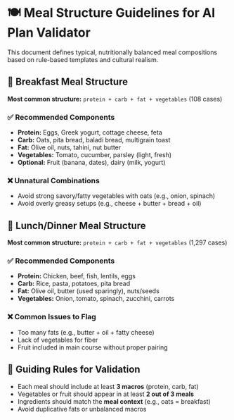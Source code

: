# 🍽 Meal Structure Guidelines for AI Plan Validator

This document defines typical, nutritionally balanced meal compositions based on rule-based templates and cultural realism.

## 🥣 Breakfast Meal Structure
**Most common structure:** `protein + carb + fat + vegetables` (108 cases)

### ✅ Recommended Components
- **Protein:** Eggs, Greek yogurt, cottage cheese, feta
- **Carb:** Oats, pita bread, baladi bread, multigrain toast
- **Fat:** Olive oil, nuts, tahini, nut butter
- **Vegetables:** Tomato, cucumber, parsley (light, fresh)
- **Optional:** Fruit (banana, dates), dairy (milk, yogurt)

### ❌ Unnatural Combinations
- Avoid strong savory/fatty vegetables with oats (e.g., onion, spinach)
- Avoid overly greasy setups (e.g., cheese + butter + bread + oil)

## 🍛 Lunch/Dinner Meal Structure
**Most common structure:** `protein + carb + fat + vegetables` (1,297 cases)

### ✅ Recommended Components
- **Protein:** Chicken, beef, fish, lentils, eggs
- **Carb:** Rice, pasta, potatoes, pita bread
- **Fat:** Olive oil, butter (used sparingly), nuts/seeds
- **Vegetables:** Onion, tomato, spinach, zucchini, carrots

### ❌ Common Issues to Flag
- Too many fats (e.g., butter + oil + fatty cheese)
- Lack of vegetables for fiber
- Fruit included in main course without proper pairing

## 🔁 Guiding Rules for Validation
- Each meal should include at least **3 macros** (protein, carb, fat)
- Vegetables or fruit should appear in at least **2 out of 3 meals**
- Ingredients should match the **meal context** (e.g., oats = breakfast)
- Avoid duplicative fats or unbalanced macros
